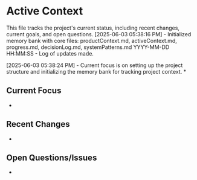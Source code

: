 # Active Context

This file tracks the project's current status, including recent changes, current goals, and open questions.
[2025-06-03 05:38:16 PM] - Initialized memory bank with core files: productContext.md, activeContext.md, progress.md, decisionLog.md, systemPatterns.md
YYYY-MM-DD HH:MM:SS - Log of updates made.

[2025-06-03 05:38:24 PM] - Current focus is on setting up the project structure and initializing the memory bank for tracking project context.
*

## Current Focus

*   

## Recent Changes

*   

## Open Questions/Issues

*